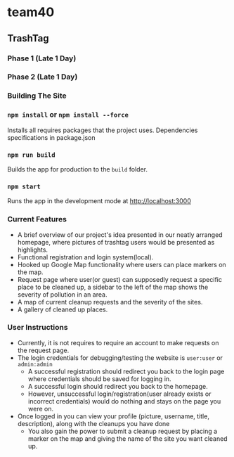# team40
## TrashTag
### Phase 1 (Late 1 Day)
### Phase 2 (Late 1 Day)
### Building The Site
### `npm install` or `npm install --force`
Installs all requires packages that the project uses. Dependencies specifications in package.json

### `npm run build`

Builds the app for production to the `build` folder.<br />

### `npm start`

Runs the app in the development mode at [http://localhost:3000](http://localhost:3000) 

### Current Features

* A brief overview of our project's idea presented in our neatly arranged homepage, where pictures of trashtag users would be presented as highlights.
* Functional registration and login system(local).
* Hooked up Google Map functionality where users can place markers on the map.
* Request page where user(or guest) can supposedly request a specific place to be cleaned up, a sidebar to the left of the map shows the severity of pollution in an area.
* A map of current cleanup requests and the severity of the sites.
* A gallery of cleaned up places.

### User Instructions
* Currently, it is not requires to require an account to make requests on the request page.
* The login credentials for debugging/testing the website is `user:user` or `admin:admin`
  * A successful registration should redirect you back to the login page where credentials should be saved for logging in.
  * A successful login should redirect you back to the homepage.
  * However, unsuccessful login/registration(user already exists or incorrect credentials) would do nothing and stays on the page you were on.
* Once logged in you can view your profile (picture, username, title, description), along with the cleanups you have done
  * You also gain the power to submit a cleanup request by placing a marker on the map and giving the name of the site you want cleaned up.
